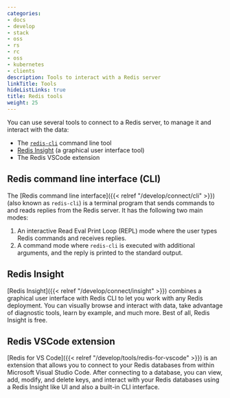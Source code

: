 ```yaml
---
categories:
- docs
- develop
- stack
- oss
- rs
- rc
- oss
- kubernetes
- clients
description: Tools to interact with a Redis server
linkTitle: Tools
hideListLinks: true
title: Redis tools
weight: 25
---
```


You can use several tools to connect to a Redis server, to
manage it and interact with the data:

* The [`redis-cli`](#redis-command-line-interface-cli) command line tool
* [Redis Insight](#redis-insight) (a graphical user interface tool)
* The Redis VSCode extension

## Redis command line interface (CLI)

The [Redis command line interface]({{< relref "/develop/connect/cli" >}}) (also known as `redis-cli`) is a terminal program that sends commands to and reads replies from the Redis server. It has the following two main modes: 

1. An interactive Read Eval Print Loop (REPL) mode where the user types Redis commands and receives replies.
2. A command mode where `redis-cli` is executed with additional arguments, and the reply is printed to the standard output.

## Redis Insight

[Redis Insight]({{< relref "/develop/connect/insight" >}}) combines a graphical user interface with Redis CLI to let you work with any Redis deployment. You can visually browse and interact with data, take advantage of diagnostic tools, learn by example, and much more. Best of all, Redis Insight is free.

## Redis VSCode extension

[Redis for VS Code]({{< relref "/develop/tools/redis-for-vscode" >}})
is an extension that allows you to connect to your Redis databases from within Microsoft Visual Studio Code. After connecting to a database, you can view, add, modify, and delete keys, and interact with your Redis databases using a Redis Insight like UI and also a built-in CLI interface.
